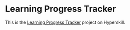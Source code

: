 # Learning Progress Tracker
This is the [Learning Progress Tracker](https://hyperskill.org/projects/197?track=12) project on Hyperskill.
